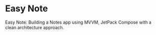 # Easy Note
Easy Note: Building a Notes app using MVVM, JetPack Compose with a clean architecture approach. 
